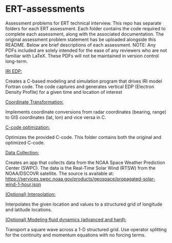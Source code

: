 # ERT-assessments
Assessment problems for ERT technical interview. This repo has separate folders for each ERT assessment. Each folder contains the code required to complete each assessment, along with the associated documentation. The original assessment problem statement has be uploaded alongside this README. Below are brief descriptions of each assessment. NOTE: Any PDFs included are solely intended for the ease of any reviewers who are not familiar with LaTeX. These PDFs will not be maintained in version control long-term.

<ins>IRI EDP:</ins>

Creates a C-based modeling and simulation program that drives IRI model Fortran code. The code captures and generates vertical EDP (Electron Density Profile) for a given time and location of interest


<ins>Coordinate Transformation:</ins>

Implements coordinate conversions from radar coordinates (bearing, range) to GIS coordinates (lat, lon) and vice versa in C.


<ins>C-code optimization:</ins>

Optimizes the provided C-code. This folder contains both the original and optimized C-code.


<ins>Data Collection:</ins>

Creates an app that collects data from the NOAA Space Weather Prediction Center (SWPC). The data is the Real-Time Solar Wind (RTSW) from the NOAA/DSCOVR satellite. The source is available at: https://services.swpc.noaa.gov/products/geospace/propagated-solar-wind-1-hour.json


<ins>(Optional) Interpolation:</ins>

Interpolates the given location and values to a structured grid of longitude and latitude locations.


<ins>(Optional) Modeling fluid dynamics (advanced and hard):</ins>

Transport a square wave across a 1-D structured grid. Use operator splitting for the continuity and momentum equations with no forcing terms.

